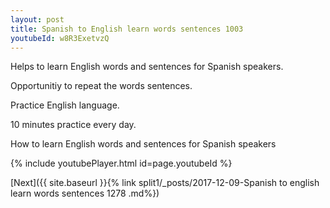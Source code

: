 ```yaml
---
layout: post
title: Spanish to English learn words sentences 1003 
youtubeId: w8R3ExetvzQ
---
```

 
 
Helps to learn English words and sentences for Spanish speakers.

Opportunitiy to repeat the words sentences. 

Practice English language. 
 
10 minutes practice every day. 
 
How to learn English words and sentences for Spanish speakers 
 
{% include youtubePlayer.html id=page.youtubeId %}
 
 
[Next]({{ site.baseurl }}{% link  split1/_posts/2017-12-09-Spanish to english learn words sentences 1278 .md%})
 
